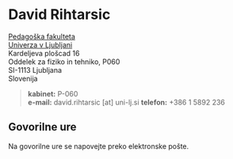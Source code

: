 # David Rihtarsic

[Pedagoška fakulteta](www.pef.uni-lj.si)  
[Univerza v Ljubljani](www.uni-lj.si)  
Kardeljeva plošcad 16  
Oddelek za fiziko in tehniko, P060  
SI-1113 Ljubljana  
Slovenija  

> **kabinet:** P-060  
> **e-mail:** david.rihtarsic [at] uni-lj.si
> **telefon:** +386 1 5892 236

## Govorilne ure
Na govorilne ure se napovejte preko elektronske pošte.

